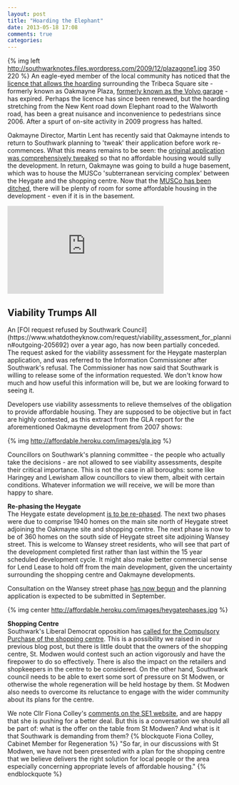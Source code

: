 ```yaml
---
layout: post
title: "Hoarding the Elephant"
date: 2013-05-18 17:08
comments: true
categories: 
---
```



{% img left http://southwarknotes.files.wordpress.com/2009/12/plazagone1.jpg 350 220 %} An eagle-eyed member of the local community has noticed that the [licence that allows the hoarding](http://affordable.heroku.com/images/TribecaHoardingsLicence.jpg) surrounding the Tribeca Square site - formerly known as Oakmayne Plaza, [formerly known as the Volvo garage](http://affordable.heroku.com/images/volvocpo.jpg) - has expired. Perhaps the licence has since been renewed, but the hoarding stretching from the New Kent road down Elephant road to the Walworth road, has been a great nuisance and inconvenience to pedestrians since 2006.
After a spurt of on-site activity in 2009 progress has halted.

Oakmayne Director, Martin Lent has recently said that Oakmayne intends to return to Southwark planning to 'tweak' their application before work re-commences. What this means remains to be seen: the [original application was comprehensively tweaked](http://www.london-se1.co.uk/news/view/3641) so that no affordable housing would sully the development. In return, Oakmayne was going to build a huge basement, which was to house the MUSCo 'subterranean servicing complex' between the Heygate and the shopping centre. Now that the [MUSCo has been ditched](http://www.london-se1.co.uk/news/view/5052), there will be plenty of room for some affordable housing in the development - even if it is in the basement.  

<iframe width="350" height="197" src="http://www.youtube.com/embed/bIlzq9g1u8c" frameborder="0" allowfullscreen></iframe>

<h2>Viability Trumps All</h2>
An [FOI request refused by Southwark Council](https://www.whatdotheyknow.com/request/viability_assessment_for_plannin#outgoing-205692) over a year ago, has now been partially conceded. The request asked for the viability assessment for the Heygate masterplan application, and was referred to the Information Commissioner after Southwark's refusal. The Commissioner has now said that Southwark is willing to release some of the information requested. We don't know how much and how useful this information will be, but we are looking forward to seeing it. 

Developers use viability assessments to relieve themselves of the obligation to provide affordable housing. They are supposed to be objective but in fact are highly contested, as this extract from the GLA report for the aforementioned Oakmayne development from 2007 shows:  

{% img http://affordable.heroku.com/images/gla.jpg %}

Councillors on Southwark's planning committee - the people who actually take the decisions - are not allowed to see viability assessments, despite their critical importance. This is not the case in all boroughs: some like Haringey and Lewisham allow councillors to view them, albeit with certain conditions. Whatever information we will receive, we will be more than happy to share. 


__Re-phasing the Heygate__  
The Heygate estate development [is to be re-phased](http://www.london-se1.co.uk/news/view/6817). The next two phases were due to comprise 1940 homes on the main site north of Heygate street adjoining the Oakmayne site and shopping centre. The next phase is now to be of 360 homes on the south side of Heygate street site adjoining Wansey street. This is welcome to Wansey street residents, who will see that part of the development completed first rather than last within the 15 year scheduled development cycle. It might also make better commercial sense for Lend Lease to hold off from the main development, given the uncertainty surrounding the shopping centre and Oakmayne developments.
 
Consultation on the Wansey street phase [has now begun](http://www.elephantandcastle.org.uk/pages/news_events/215/elephant_castle.html) and the planning application is expected to be submitted in September.

{% img center http://affordable.heroku.com/images/heygatephases.jpg %}
 


__Shopping Centre__  
Southwark's Liberal Democrat opposition has [called for the Compulsory Purchase of the shopping centre](http://www.london-se1.co.uk/news/view/6808). This is a possibility we raised in our previous blog post, but there is little doubt that the owners of the shopping centre, St. Modwen would contest such an action vigorously and have the firepower to do so effectively. There is also the impact on the retailers and shopkeepers in the centre to be considered. On the other hand, Southwark council needs to be able to exert some sort of pressure on St Modwen, or otherwise the whole regeneration will be held hostage by them. St Modwen also needs to overcome its reluctance to engage with the wider community about its plans for the centre. 

We note Cllr Fiona Colley's [comments on the SE1 website](http://www.london-se1.co.uk/news/view/6808), and are happy that she is pushing for a better deal. But this is a conversation we should all be part of: what is the offer on the table from St Modwen? And what is it that Southwark is demanding from them?
{% blockquote Fiona Colley, Cabinet Member for Regeneration %}
"So far, in our discussions with St Modwen, we have not been presented with a plan for the shopping centre that we believe delivers the right solution for local people or the area especially concerning appropriate levels of affordable housing." 
{% endblockquote %}










